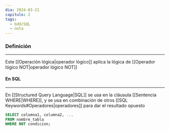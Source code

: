 ```yaml
---
dia: 2024-03-21
capitulo: 2
tags:
  - bdd/SQL
  - nota
---
```

### Definición
---
Este [[Operación lógica|operador lógico]] aplica la lógica de [[Operador lógico NOT|operador lógico NOT]]

#### En SQL
---
En [[Structured Query Language|SQL]] se usa en la cláusula [[Sentencia WHERE|WHERE]], y se usa en combinación de otros [[SQL Keywords#Operadores|operadores]] para dar el resultado opuesto 

```SQL
SELECT columna1, columna2, ...
FROM nombre_tabla
WHERE NOT condicion;
```

